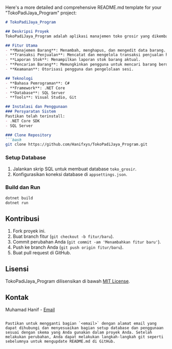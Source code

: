 Here's a more detailed and comprehensive README.md template for your "TokoPadiJaya_Program" project:

```markdown
# TokoPadiJaya_Program

## Deskripsi Proyek
TokoPadiJaya_Program adalah aplikasi manajemen toko grosir yang dikembangkan menggunakan C# dan .NET Core. Aplikasi ini menyediakan fitur lengkap untuk manajemen penjualan dan stok barang di toko grosir.

## Fitur Utama
- **Manajemen Barang**: Menambah, menghapus, dan mengedit data barang.
- **Transaksi Penjualan**: Mencatat dan mengelola transaksi penjualan harian.
- **Laporan Stok**: Menampilkan laporan stok barang aktual.
- **Pencarian Barang**: Memungkinkan pengguna untuk mencari barang berdasarkan kategori atau nama.
- **Keamanan**: Otorisasi pengguna dan pengelolaan sesi.

## Teknologi
- **Bahasa Pemrograman**: C#
- **Framework**: .NET Core
- **Database**: SQL Server
- **Tools**: Visual Studio, Git

## Instalasi dan Penggunaan
### Persyaratan Sistem
Pastikan telah terinstall:
- .NET Core SDK
- SQL Server

### Clone Repository
```bash
git clone https://github.com/Hanifxys/TokoPadiJaya_Program.git
```

### Setup Database
1. Jalankan skrip SQL untuk membuat database `toko_grosir`.
2. Konfigurasikan koneksi database di `appsettings.json`.

### Build dan Run
```bash
dotnet build
dotnet run
```

## Kontribusi
1. Fork proyek ini.
2. Buat branch fitur (`git checkout -b fitur/baru`).
3. Commit perubahan Anda (`git commit -am 'Menambahkan fitur baru'`).
4. Push ke branch Anda (`git push origin fitur/baru`).
5. Buat pull request di GitHub.

## Lisensi
TokoPadiJaya_Program dilisensikan di bawah [MIT License](https://opensource.org/licenses/MIT).

## Kontak
Muhamad Hanif - [Email](mailto:muhamad.hanif@example.com)
```

Pastikan untuk mengganti bagian `<email>` dengan alamat email yang dapat dihubungi dan menyesuaikan bagian setup database dan penggunaan sesuai dengan skema yang Anda gunakan dalam proyek Anda. Setelah melakukan perubahan, Anda dapat melakukan langkah-langkah git seperti sebelumnya untuk mengupdate README.md di GitHub.
